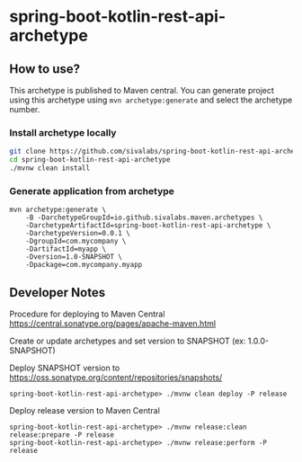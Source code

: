 # spring-boot-kotlin-rest-api-archetype

## How to use?

This archetype is published to Maven central. 
You can generate project using this archetype using `mvn archetype:generate` and select the archetype number.

### Install archetype locally

```bash
git clone https://github.com/sivalabs/spring-boot-kotlin-rest-api-archetype.git
cd spring-boot-kotlin-rest-api-archetype
./mvnw clean install
```

### Generate application from archetype

```
mvn archetype:generate \
    -B -DarchetypeGroupId=io.github.sivalabs.maven.archetypes \
    -DarchetypeArtifactId=spring-boot-kotlin-rest-api-archetype \
    -DarchetypeVersion=0.0.1 \
    -DgroupId=com.mycompany \
    -DartifactId=myapp \
    -Dversion=1.0-SNAPSHOT \
    -Dpackage=com.mycompany.myapp
```

## Developer Notes

Procedure for deploying to Maven Central https://central.sonatype.org/pages/apache-maven.html

Create or update archetypes and set version to SNAPSHOT (ex: 1.0.0-SNAPSHOT)

Deploy SNAPSHOT version to https://oss.sonatype.org/content/repositories/snapshots/

`spring-boot-kotlin-rest-api-archetype> ./mvnw clean deploy -P release`

Deploy release version to Maven Central

```
spring-boot-kotlin-rest-api-archetype> ./mvnw release:clean release:prepare -P release
spring-boot-kotlin-rest-api-archetype> ./mvnw release:perform -P release
```
